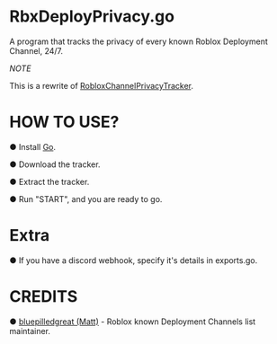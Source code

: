 # RbxDeployPrivacy.go
A program that tracks the privacy of every known Roblox Deployment Channel, 24/7.

*NOTE*

This is a rewrite of [RobloxChannelPrivacyTracker](https://github.com/Mast3rGamers/RobloxChannelPrivacyTracker).

# HOW TO USE?
● Install [Go](https://go.dev/dl/).

● Download the tracker.

● Extract the tracker.

● Run "START", and you are ready to go.

# Extra
● If you have a discord webhook, specify it's details in exports.go.

# CREDITS
● [bluepilledgreat (Matt)](https://github.com/bluepilledgreat) - Roblox known Deployment Channels list maintainer.
